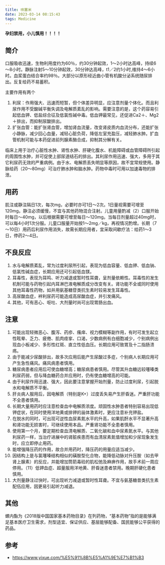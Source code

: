 ```yaml
---
title: 呋塞米
date: 2023-03-14 08:15:43
tags: Medicine
---
```


__孕妇禁用，小儿慎用！！！！__

## 简介
口服吸收迅速，生物利用度约为60％，约30分钟起效，1～2小时达高峰，持续6～8小时。静脉注射5～10分钟起效，30分钟达高峰，t1／2约1小时,维持4～6小时。血浆蛋白结合率约98％。大部分以原形经近曲小管有机酸分泌系统随尿排出。反复给药不易蓄积。　　 

主要作用有两个
1. 利尿：作用强大、迅速而短暂，但个体差异明显，应注意剂量个体化。而且利尿作用不受酸碱平衡失调及电解质紊乱的影响。需要注意的是，这个药容易引起低血钾、低盐综合征及低氯性碱中毒。低血钾最常见，还促进Ca2＋、Mg2＋排出，而抑制尿酸排出。
2. 扩张血管：能扩张肾血管，增加肾血流量，改变肾皮质内血流分布，还能扩张小静脉，减少回心血量，减轻心脏负荷，降低左室充盈压，减轻肺水肿。扩血管机制可能与本药促进前列腺素酶合成，抑制其分解有关。

临床上用于治疗心脏性水肿、肾性水肿、肝硬化腹水、机能障碍或血管障碍所引起的周围性水肿，并可促使上部尿道结石的排出。其利尿作用迅速、强大，多用于其它利尿药无效的严重病例。由于水、电解质丢失明显等原因，故不宜常规使用。静脉给药（20～80mg）可治疗肺水肿和脑水肿。药物中毒时可用以加速毒物的排泄。　　 

## 用药

肌注或静注隔日1次，每次mg，必要时亦可1日～2次。1日量视需要可增至120mg。静注必须缓慢，不宜与其他药物混合注射。儿童用量酌减（2）口服开始时每日～40mg，以后根据需要可增至每日～120mg。当每日剂量超过40mg时，可以每4小时1次分服。儿童口服量开始按1～2mg／kg，再视情况酌增。长期（7～10日）用药后利尿作用消失，故需长期应用者，宜采取间歇疗法：给药1～3日，停药2～4日。　　 

## 不良反应
1. 水与电解质紊乱，常为过度利尿所引起，表现为低血容量、低血钾、低血钠、低氯性碱血症，长期应用还可引起低血镁。 
2. 耳毒性，表现为耳鸣、听力减退或暂时性耳聋，呈剂量依赖性。耳毒性的发生机制可能与药物引起内耳淋巴液电解质成分改变有关。肾功能不全或同时使用其他耳毒性药物，如并用氨基糖苷类抗生素时较易发生耳毒性。
3. 高尿酸血症，袢利尿药可能造成高尿酸血症，并引发痛风。
4. 其他，可有恶心、呕吐、大剂量时尚可出现胃肠出血。

## 注意
1. 可能出现轻微恶心、腹泻、药疹、瘙痒、视力模糊等副作用，有时可发生起立性眩晕、乏力、疲倦、肌肉痉挛、口渴，少数病例有白细胞减少，个别病例出现血小板减少、多形性红斑、直立性低血压。长期应用可致胃及十二指肠溃疡。
2. 由于能减少尿酸排出，故多次应用后能产生尿酸过多症，个别病人长期应用可产生急性痛风。痛风病患者慎用。
3. 糖尿病患者应用后可使血糖增高；糖尿病患者慎用。尽管其升血糖远较噻嗪类利尿药弱，但与降血糖药合并应用时，仍有使血糖增高的可能。
4. 由于利尿作用迅速、强大，因此要注意掌握开始剂量，防止过度利尿，引起脱水和电解质不平衡。
5. 肝炎病人服用后，因电解质（特别是K+）过度丢失易产生肝昏迷。严重肝功能不全患者慎用。
6. 长期大量用药时应注意检查血中电解质浓度。顽固性水肿患者特别容易出现低钾症状，在同时使用洋地黄或排钾的甾体激素时，更应注意补充钾盐。
7. 在脱水的同时，可出现可逆性血尿素氮水平的升高，如果肌酐水平不显著升高和肾功能无损害时，可继续使用本品。严重肾功能不全患者慎用。
8. 使用第一个月，要定期检查血清电解质、二氧化碳和血中尿素氮水平。与其他利尿药一样，当治疗进展中的肾脏疾患而有血清尿素氮值增加和少尿现象发生时，应立即停止用药。
9. 能增强降压药的作用，故合并用药时，降压药的用量应适当减少。
10. 因结构上是与氯噻嗪结构相似的磺胺型化合物，能降低动脉对升压胺（如去甲肾上腺素）的反应，并能增加筒箭毒硷的肌松弛及麻痹作用，故手术前一周应停用。（11）低钾血症、超量服用洋地黄、肝昏迷患者禁用。晚期肝硬化患者慎用。
11. 大剂量静注过快时，可出现听力减退或暂时性耳聋。不宜与氨基糖昔类抗生素配伍应用，因更易引起听力减退。

## 其他
螺内酯为《2018版中国国家基本药物目录》在列药物，“基本药物”指的是能够满足基本医疗卫生需求，剂型适宜、保证供应、基层能够配备、国民能够公平获得的药品。

## 参考
- https://www.yixue.com/%E5%91%8B%E5%A1%9E%E7%B1%B3